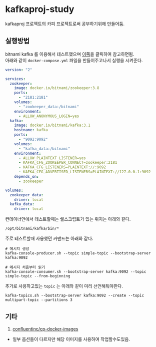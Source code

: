 # kafkaproj-study

kafkaproj 프로젝트의 카피 프로젝트로써 공부하기위해 만들어둠.  

## 실행방법

bitnami kafka 를 이용해서 테스트했으며 [이쪽](https://hub.docker.com/r/bitnami/kafka)을 클릭하여 참고하면됨.  
아래와 같이 `docker-compose.yml` 파일을 만들어주고나서 실행을 시켜준다.  
```yaml
version: "2"

services:
  zookeeper:
    image: docker.io/bitnami/zookeeper:3.8
    ports:
      - "2181:2181"
    volumes:
      - "zookeeper_data:/bitnami"
    environment:
      - ALLOW_ANONYMOUS_LOGIN=yes
  kafka:
    image: docker.io/bitnami/kafka:3.1
    hostname: kafka
    ports:
      - "9092:9092"
    volumes:
      - "kafka_data:/bitnami"
    environment:
      - ALLOW_PLAINTEXT_LISTENER=yes
      - KAFKA_CFG_ZOOKEEPER_CONNECT=zookeeper:2181
      - KAFKA_CFG_LISTENERS=PLAINTEXT://:9092
      - KAFKA_CFG_ADVERTISED_LISTENERS=PLAINTEXT://127.0.0.1:9092
    depends_on:
      - zookeeper

volumes:
  zookeeper_data:
    driver: local
  kafka_data:
    driver: local
```

컨테이너안에서 테스트할때는 쉘스크립트가 있는 위지는 아래와 같다.  
```shell
/opt/bitnami/kafka/bin/*
```

주로 테스트할때 사용했던 커맨드는 아래와 같다.  
```shell
# 메시지 생성 
kafka-console-producer.sh --topic simple-topic --bootstrap-server kafka:9092

# 메시지 처음부터 읽기 
kafka-console-consumer.sh --bootstrap-server kafka:9092 --topic simple-topic --from-beginning
```

추가로 사용하고있는 `topic` 는 아래와 같이 미리 선언해둬야한다.  
```shell
kafka-topics.sh --bootstrap-server kafka:9092 --create --topic multipart-topic --partitions 3
```

## 기타

1. [confluentinc/cp-docker-images](https://github.com/confluentinc/cp-docker-images/wiki/Getting-Started)
  * 일부 옵션들이 다르지만 해당 이미지를 사용하여 작업할수도있음.
